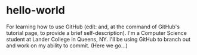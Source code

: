 # hello-world
For learning how to use GitHub (edit: and, at the command of GitHub's tutorial page, to provide a brief self-description).
I'm a Computer Science student at Lander College in Queens, NY. I'll be using GitHub to branch out and work on my ability to commit. (Here we go...)
